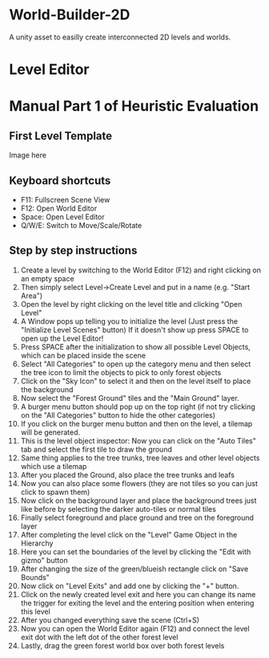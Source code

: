 # World-Builder-2D
A unity asset to easilly create interconnected 2D levels and worlds.

# Level Editor

# Manual Part 1 of Heuristic Evaluation
## First Level Template
Image here

## Keyboard shortcuts
- F11: Fullscreen Scene View
- F12: Open World Editor
- Space: Open Level Editor
- Q/W/E: Switch to Move/Scale/Rotate

## Step by step instructions
1. Create a level by switching to the World Editor (F12) and right clicking on an empty space
2. Then simply select Level->Create Level and put in a name (e.g. "Start Area")
3. Open the level by right clicking on the level title and clicking "Open Level"
4. A Window pops up telling you to initialize the level (Just press the "Initialize Level Scenes" button)
If it doesn't show up press SPACE to open up the Level Editor!
5. Press SPACE after the initialization to show all possible Level Objects, which can be placed inside the scene
6. Select "All Categories" to open up the category menu and then select the tree icon to limit the objects to pick to only forest objects
7. Click on the "Sky Icon" to select it and then on the level itself to place the background
8. Now select the "Forest Ground" tiles and the "Main Ground" layer.
9. A burger menu button should pop up on the top right (if not try clicking on the "All Categories" button to hide the other categories)
10. If you click on the burger menu button and then on the level, a tilemap will be generated.
11. This is the level object inspector: Now you can click on the "Auto Tiles" tab and select the first tile to draw the ground
12. Same thing applies to the tree trunks, tree leaves and other level objects which use a tilemap
13. After you placed the Ground, also place the tree trunks and leafs
14. Now you can also place some flowers (they are not tiles so you can just click to spawn them)
15. Now click on the background layer and place the background trees just like before by selecting the darker auto-tiles or normal tiles
16. Finally select foreground and place ground and tree on the foreground layer
17. After completing the level click on the "Level" Game Object in the Hierarchy
18. Here you can set the boundaries of the level by clicking the "Edit with gizmo" button
19. After changing the size of the green/blueish rectangle click on "Save Bounds"
20. Now click on "Level Exits" and add one by clicking the "+" button.
21. Click on the newly created level exit and here you can change its name the trigger for exiting the level and the entering position when entering this level
22. After you changed everything save the scene (Ctrl+S)
23. Now you can open the World Editor again (F12) and connect the level exit dot with the left dot of the other forest level
24. Lastly, drag the green forest world box over both forest levels
